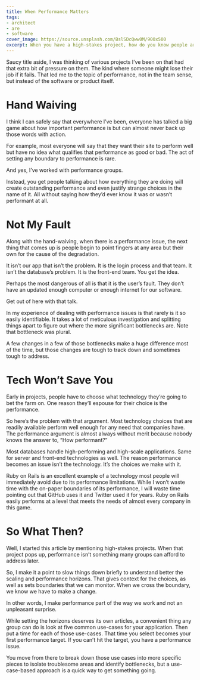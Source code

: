 ```yaml
---
title: When Performance Matters
tags:
- architect
- are
- software
cover_image: https://source.unsplash.com/BslSDcQww0M/900x500
excerpt: When you have a high-stakes project, how do you know people are just talking about software performance vs taking action? I share a way to use your use-cases to get started setting performance targets early.
---
```

Saucy title aside, I was thinking of various projects I’ve been on that had that extra bit of pressure on them. The kind where someone might lose their job if it fails.  That led me to the topic of performance, not in the team sense, but instead of the software or product itself.

# Hand Waiving

I think I can safely say that everywhere I’ve been, everyone has talked a big game about how important performance is but can almost never back up those words with action.

For example, most everyone will say that they want their site to perform well but have no idea what qualifies that performance as good or bad. The act of setting any boundary to performance is rare.

And yes, I’ve worked with performance groups.

Instead, you get people talking about how everything they are doing will create outstanding performance and even justify strange choices in the name of it. All without saying how they’d ever know it was or wasn’t performant at all.

# Not My Fault

Along with the hand-waiving, when there is a performance issue, the next thing that comes up is people begin to point fingers at any area but their own for the cause of the degradation.

It isn’t our app that isn’t the problem. It is the login process and that team. It isn’t the database’s problem. It is the front-end team. You get the idea.

Perhaps the most dangerous of all is that it is the user’s fault. They don’t have an updated enough computer or enough internet for our software.

Get out of here with that talk.

In my experience of dealing with performance issues is that rarely is it so easily identifiable. It takes a lot of meticulous investigation and splitting things apart to figure out where the more significant bottlenecks are. Note that bottleneck was plural.

A few changes in a few of those bottlenecks make a huge difference most of the time, but those changes are tough to track down and sometimes tough to address.

# Tech Won’t Save You

Early in projects, people have to choose what technology they’re going to bet the farm on. One reason they’ll espouse for their choice is the performance.

So here’s the problem with that argument. Most technology choices that are readily available perform well enough for any need that companies have. The performance argument is almost always without merit because nobody knows the answer to, “How performant?”

Most databases handle high-performing and high-scale applications. Same for server and front-end technologies as well. The reason performance becomes an issue isn’t the technology. It’s the choices we make with it.

Ruby on Rails is an excellent example of a technology most people will immediately avoid due to its performance limitations. While I won’t waste time with the on-paper boundaries of its performance, I will waste time pointing out that GitHub uses it and Twitter used it for years. Ruby on Rails easily performs at a level that meets the needs of almost every company in this game.

# So What Then?

Well, I started this article by mentioning high-stakes projects. When that project pops up, performance isn’t something many groups can afford to address later.

So, I make it a point to slow things down briefly to understand better the scaling and performance horizons. That gives context for the choices, as well as sets boundaries that we can monitor. When we cross the boundary, we know we have to make a change.

In other words, I make performance part of the way we work and not an unpleasant surprise.

While setting the horizons deserves its own articles, a convenient thing any group can do is look at five common use-cases for your application. Then put a time for each of those use-cases. That time you select becomes your first performance target. If you can’t hit the target, you have a performance issue.

You move from there to break down those use cases into more specific pieces to isolate troublesome areas and identify bottlenecks, but a use-case-based approach is a quick way to get something going.